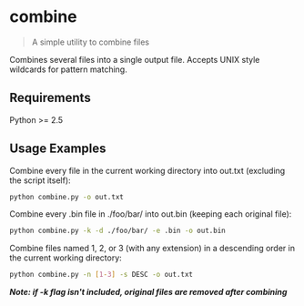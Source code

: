 # combine
> A simple utility to combine files

Combines several files into a single output file. Accepts UNIX style wildcards for pattern matching.

## Requirements
Python >= 2.5


## Usage Examples
Combine every file in the current working directory into out.txt (excluding the script itself):
```sh
python combine.py -o out.txt
```

Combine every .bin file in ./foo/bar/ into out.bin (keeping each original file):
```sh
python combine.py -k -d ./foo/bar/ -e .bin -o out.bin
```

Combine files named 1, 2, or 3 (with any extension) in a descending order in the current working directory:
```sh
python combine.py -n [1-3] -s DESC -o out.txt
```

***Note: if -k flag isn't included, original files are removed after combining***